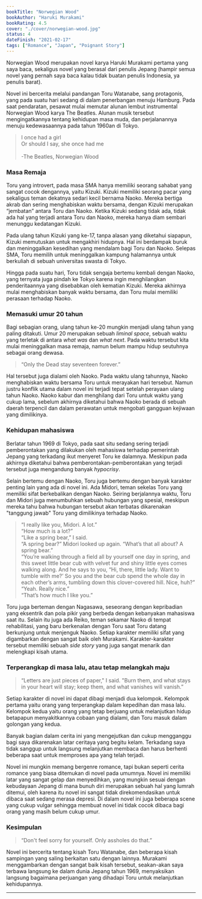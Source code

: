 ```yaml
---
bookTitle: "Norwegian Wood"
bookAuthor: "Haruki Murakami"
bookRating: 4.5
cover: "./cover/norwegian-wood.jpg"
status: 4
dateFinish: "2021-02-17"
tags: ["Romance", "Japan", "Poignant Story"]
---
```


Norwegian Wood merupakan novel karya Haruki Murakami pertama yang saya baca, sekaligus novel yang berasal dari penulis Jepang (hampir semua novel yang pernah saya baca kalau tidak buatan penulis Indonesia, ya penulis barat).

Novel ini bercerita melalui pandangan Toru Watanabe, sang protagonis, yang pada suatu hari sedang di dalam penerbangan menuju Hamburg. Pada saat pendaratan, pesawat mulai memutar alunan lembut instrumental Norwegian Wood karya The Beatles. Alunan musik tersebut mengingatkannya tentang kehidupan masa muda, dan perjalanannya menuju kedewasaannya pada tahun 1960an di Tokyo.

> I once had a girl\
> Or should I say, she once had me\
> \
> -The Beatles, Norwegian Wood

### Masa Remaja

Toru yang introvert, pada masa SMA hanya memiliki seorang sahabat yang sangat cocok dengannya, yaitu Kizuki. Kizuki memiliki seorang pacar yang sekaligus teman dekatnya sedari kecil bernama Naoko. Mereka bertiga akrab dan sering menghabiskan waktu bersama, dengan Kizuki merupakan “jembatan” antara Toru dan Naoko. Ketika Kizuki sedang tidak ada, tidak ada hal yang terjadi antara Toru dan Naoko, mereka hanya diam sembari menunggu kedatangan Kizuki.

Pada ulang tahun Kizuki yang ke-17, tanpa alasan yang diketahui siapapun, Kizuki memutuskan untuk mengakhiri hidupnya. Hal ini berdampak buruk dan meninggalkan kesedihan yang mendalam bagi Toru dan Naoko. Selepas SMA, Toru memilih untuk meninggalkan kampung halamannya untuk berkuliah di sebuah universitas swasta di Tokyo.

Hingga pada suatu hari, Toru tidak sengaja bertemu kembali dengan Naoko, yang ternyata juga pindah ke Tokyo karena ingin menghilangkan penderitaannya yang disebabkan oleh kematian Kizuki. Mereka akhirnya mulai menghabiskan banyak waktu bersama, dan Toru mulai memiliki perasaan terhadap Naoko.

### Memasuki umur 20 tahun

Bagi sebagian orang, ulang tahun ke-20 mungkin menjadi ulang tahun yang paling ditakuti. Umur 20 merupakan sebuah _liminal space_, sebuah waktu yang terletak di antara _what was_ dan _what next_. Pada waktu tersebut kita mulai meninggalkan masa remaja, namun belum mampu hidup seutuhnya sebagai orang dewasa.

> “Only the Dead stay seventeen forever.”

Hal tersebut juga dialami oleh Naoko. Pada waktu ulang tahunnya, Naoko menghabiskan waktu bersama Toru untuk merayakan hari tersebut. Namun justru konflik utama dalam novel ini terjadi tepat setelah perayaan ulang tahun Naoko. Naoko kabur dan menghilang dari Toru untuk waktu yang cukup lama, sebelum akhirnya diketahui bahwa Naoko berada di sebuah daerah terpencil dan dalam perawatan untuk mengobati gangguan kejiwaan yang dimilikinya.

### Kehidupan mahasiswa

Berlatar tahun 1969 di Tokyo, pada saat situ sedang sering terjadi pemberontakan yang dilakukan oleh mahasiswa terhadap pemerintah Jepang yang terkadang ikut menyeret Toru ke dalamnya. Meskipun pada akhirnya diketahui bahwa pemberontakan-pemberontakan yang terjadi tersebut juga mengandung banyak _hypocrisy_.

Selain bertemu dengan Naoko, Toru juga bertemu dengan banyak karakter penting lain yang ada di novel ini. Ada Midori, teman sekelas Toru yang memiliki sifat berkebalikan dengan Naoko. Seiring berjalannya waktu, Toru dan Midori juga menumbuhkan sebuah hubungan yang spesial, meskipun mereka tahu bahwa hubungan tersebut akan terbatas dikarenakan "tanggung jawab" Toru yang dimilikinya terhadap Naoko.

> “I really like you, Midori. A lot.”\
> “How much is a lot?”\
> “Like a spring bear,” I said.\
> “A spring bear?” Midori looked up again. “What’s that all about? A spring bear.”\
> “You’re walking through a field all by yourself one day in spring, and this sweet little bear cub with velvet fur and shiny little eyes comes walking along. And he says to you, “Hi, there, little lady. Want to tumble with me?’ So you and the bear cub spend the whole day in each other’s arms, tumbling down this clover-covered hill. Nice, huh?”\
> “Yeah. Really nice.”\
> “That’s how much I like you.”

Toru juga berteman dengan Nagasawa, seseorang dengan kepribadian yang eksentrik dan pola pikir yang berbeda dengan kebanyakan mahasiswa saat itu. Selain itu juga ada Reiko, teman sekamar Naoko di tempat rehabilitasi, yang baru berkenalan dengan Toru saat Toru datang berkunjung untuk menjenguk Naoko. Setiap karakter memiliki sifat yang digambarkan dengan sangat baik oleh Murakami. Karakter-karakter tersebut memiliki sebuah _side story_ yang juga sangat menarik dan melengkapi kisah utama.

### Terperangkap di masa lalu, atau tetap melangkah maju

> “Letters are just pieces of paper," I said. "Burn them, and what stays in your heart will stay; keep them, and what vanishes will vanish.”

Setiap karakter di novel ini dapat dibagi menjadi dua kelompok. Kelompok pertama yaitu orang yang terperangkap dalam kepedihan dan masa lalu. Kelompok kedua yaitu orang yang tetap berjuang untuk melanjutkan hidup betapapun menyakitkannya cobaan yang dialami, dan Toru masuk dalam golongan yang kedua.

Banyak bagian dalam cerita ini yang mengejutkan dan cukup mengganggu bagi saya dikarenakan latar ceritaya yang begitu kelam. Terkadang saya tidak sanggup untuk langsung melanjutkan membaca dan harus berhenti beberapa saat untuk memproses apa yang telah terjadi.

Novel ini mungkin memang bergenre romance, tapi bukan seperti cerita romance yang biasa ditemukan di novel pada umumnya. Novel ini memiliki latar yang sangat gelap dan menyedihkan, yang mungkin sesuai dengan kebudayaan Jepang di mana bunuh diri merupakan sebuah hal yang lumrah ditemui, oleh karena itu novel ini sangat tidak direkomendasikan untuk dibaca saat sedang merasa depresi. Di dalam novel ini juga beberapa scene yang cukup vulgar sehingga membuat novel ini tidak cocok dibaca bagi orang yang masih belum cukup umur.

### Kesimpulan

> “Don't feel sorry for yourself. Only assholes do that.”

Novel ini bercerita tentang kisah Toru Watanabe, dan beberapa kisah sampingan yang saling berkaitan satu dengan lainnya. Murakami menggambarkan dengan sangat baik kisah tersebut, seakan-akan saya terbawa langsung ke dalam dunia Jepang tahun 1969, menyaksikan langsung bagaimana perjuangan yang dihadapi Toru untuk melanjutkan kehidupannya.

---
